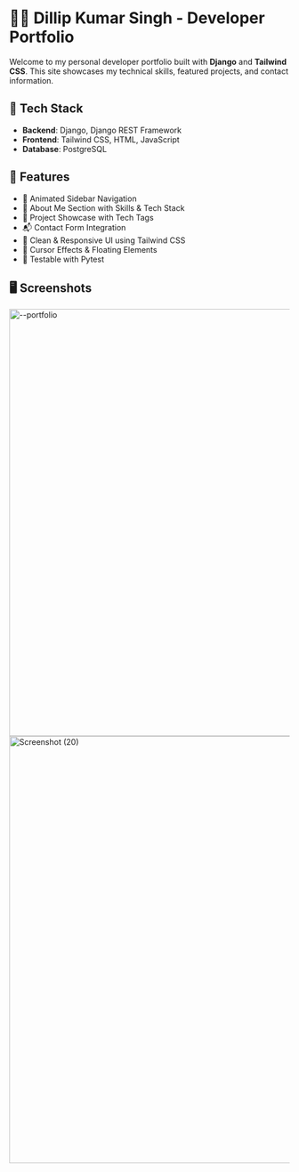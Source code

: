 # 🧑‍💻 Dillip Kumar Singh - Developer Portfolio

Welcome to my personal developer portfolio built with **Django** and **Tailwind CSS**. This site showcases my technical skills, featured projects, and contact information.

## 🚀 Tech Stack

- **Backend**: Django, Django REST Framework
- **Frontend**: Tailwind CSS, HTML, JavaScript
- **Database**: PostgreSQL

## 📁 Features

- 🎨 Animated Sidebar Navigation
- 👤 About Me Section with Skills & Tech Stack
- 📂 Project Showcase with Tech Tags
- 📬 Contact Form Integration
- 🧠 Clean & Responsive UI using Tailwind CSS
- 🌈 Cursor Effects & Floating Elements
- 🧪 Testable with Pytest

## 🖥️ Screenshots
<img width="1366" height="768" alt="--portfolio" src="https://github.com/user-attachments/assets/127f419a-7db8-4b33-bdf9-9a3dbd0cc2df" />

<img width="1366" height="768" alt="Screenshot (20)" src="https://github.com/user-attachments/assets/a085dade-d729-4374-bda3-da444f634bd4" />

